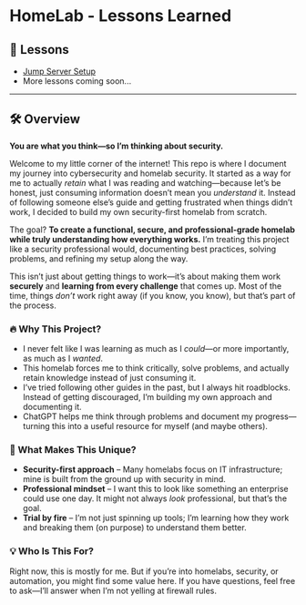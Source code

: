 # HomeLab - Lessons Learned

## 📖 Lessons
- [Jump Server Setup](lessons/jump-server.md)
- More lessons coming soon...

---

## 🛠️ Overview  
**You are what you think—so I’m thinking about security.**  

Welcome to my little corner of the internet! This repo is where I document my journey into cybersecurity and homelab security. It started as a way for me to actually *retain* what I was reading and watching—because let’s be honest, just consuming information doesn’t mean you *understand* it. Instead of following someone else’s guide and getting frustrated when things didn’t work, I decided to build my own security-first homelab from scratch.  

The goal? **To create a functional, secure, and professional-grade homelab while truly understanding how everything works.** I’m treating this project like a security professional would, documenting best practices, solving problems, and refining my setup along the way.  

This isn’t just about getting things to work—it’s about making them work **securely** and **learning from every challenge** that comes up. Most of the time, things *don’t* work right away (if you know, you know), but that’s part of the process.  

### 🔥 Why This Project?  
- I never felt like I was learning as much as I *could*—or more importantly, as much as I *wanted*.  
- This homelab forces me to think critically, solve problems, and actually retain knowledge instead of just consuming it.  
- I’ve tried following other guides in the past, but I always hit roadblocks. Instead of getting discouraged, I’m building my own approach and documenting it.  
- ChatGPT helps me think through problems and document my progress—turning this into a useful resource for myself (and maybe others).  

### 🎯 What Makes This Unique?  
- **Security-first approach** – Many homelabs focus on IT infrastructure; mine is built from the ground up with security in mind.  
- **Professional mindset** – I want this to look like something an enterprise could use one day. It might not always *look* professional, but that’s the goal.  
- **Trial by fire** – I’m not just spinning up tools; I’m learning how they work and breaking them (on purpose) to understand them better.  

### 💡 Who Is This For?  
Right now, this is mostly for me. But if you’re into homelabs, security, or automation, you might find some value here. If you have questions, feel free to ask—I’ll answer when I’m not yelling at firewall rules.  
